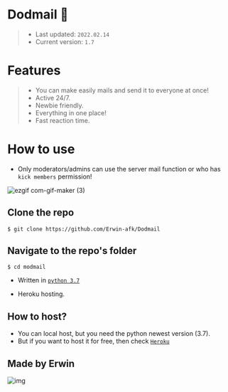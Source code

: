 # Dodmail 🤖
> - Last updated: ``2022.02.14``
> - Current version: ``1.7``
   
# Features
> - You can make easily mails and send it to everyone at once!  
> - Active 24/7.  
> - Newbie friendly.
> - Everything in one place!
> - Fast reaction time. 

# How to use

- Only moderators/admins can use the server mail function or who has ``kick members`` permission!



![ezgif com-gif-maker (3)](https://user-images.githubusercontent.com/78267674/153893360-985c7b8c-ea1b-4457-a650-a81599c53f1d.gif)

## Clone the repo
```
$ git clone https://github.com/Erwin-afk/Dodmail
```  
## Navigate to the repo's folder
```
$ cd modmail
```
- Written in [`python 3.7`](https://www.python.org/downloads/release/python-370/)    

- Heroku hosting.

## How to host?
- You can local host, but you need the python newest version (3.7).
- But if you want to host it for free, then check [`Heroku`](https://www.heroku.com/)

## Made by Erwin


![img](https://user-images.githubusercontent.com/78267674/153889753-c92973da-4489-49da-a1d1-6d67430e8384.gif)

